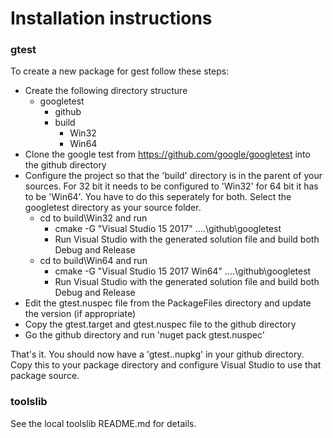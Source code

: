 # Installation instructions

### gtest

To create a new package for gest follow these steps:


* Create the following directory structure
    * googletest
        * github
        * build
            * Win32
            * Win64
* Clone the google test from https://github.com/google/googletest into the github directory
* Configure the project so that the 'build' directory is in the parent of your sources. For 32 bit it needs to be configured to 'Win32' for 64 bit it has to be 'Win64'. You have to do this seperately for both. Select the googletest directory as your source folder. 
    * cd to build\Win32 and run
        * cmake -G "Visual Studio 15 2017" ..\..\github\googletest
        * Run Visual Studio with the generated solution file and build both Debug and Release
    * cd to build\Win64 and run
        * cmake -G "Visual Studio 15 2017 Win64" ..\..\github\googletest
        * Run Visual Studio with the generated solution file and build both Debug and Release
* Edit the gtest.nuspec file from the PackageFiles directory and update the version (if appropriate)
* Copy the gtest.target and gtest.nuspec file to the github directory
* Go the github directory and run 'nuget pack gtest.nuspec'

That's it. You should now have a 'gtest.<version>.nupkg' in your github directory. Copy this to your package directory and configure Visual Studio to use that package source.

### toolslib

See the local toolslib README.md for details.

